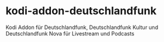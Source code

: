 # kodi-addon-deutschlandfunk
Kodi Addon für Deutschlandfunk, Deutschlandfunk Kultur und Deutschlandfunk Nova für Livestream und Podcasts
